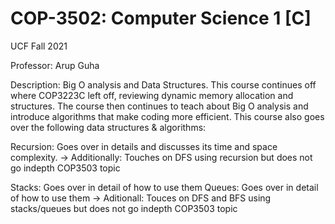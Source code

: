 # COP-3502: Computer Science 1 [C]
UCF Fall 2021

Professor: Arup Guha


Description: Big O analysis and Data Structures. This course continues off where COP3223C left off, reviewing dynamic memory allocation and structures. The course then continues to teach about Big O analysis and introduce algorithms that make coding more efficient. This course also goes over the following data structures & algorithms:
  
  Recursion: Goes over in details and discusses its time and space complexity.
    -> Additionally: Touches on DFS using recursion but does not go indepth COP3503 topic
    
  Stacks: Goes over in detail of how to use them
  Queues: Goes over in detail of how to use them
    -> Aditionall: Touces on DFS and BFS using stacks/queues but does not go indepth COP3503 topic
  
  
  

